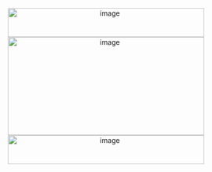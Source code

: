 <div align="center">
  <img width="400" height="59" alt="image" src="https://github.com/user-attachments/assets/994a8027-0af8-4e13-b425-a2995d8c84c2" />


  <img width="400" height="200" alt="image" src="https://github.com/user-attachments/assets/8e1938d5-8367-4c93-90e5-647f63f9aeb1" />


<img width="400" height="59" alt="image" src="https://github.com/user-attachments/assets/177e5ee2-4fee-42f7-a638-5290ac387c4f" />




